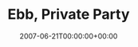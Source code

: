 ---
templateKey: event
guid: 0893eda5-6eab-11ea-99c5-002590d1d1b0
date: 2007-06-21T00:00:00+00:00
eventTime: '7-11pm'
title: Ebb, Private Party
artist: Ebb
city: Toronto
venue: Private Party
group: Tim Shia
guests: Chris Plock
---